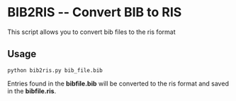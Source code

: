 # BIB2RIS -- Convert BIB to RIS
This script allows you to convert bib files to the ris format

## Usage

    python bib2ris.py bib_file.bib

Entries found in the __bibfile.bib__ will be converted to the ris format and saved in the __bibfile.ris__.

